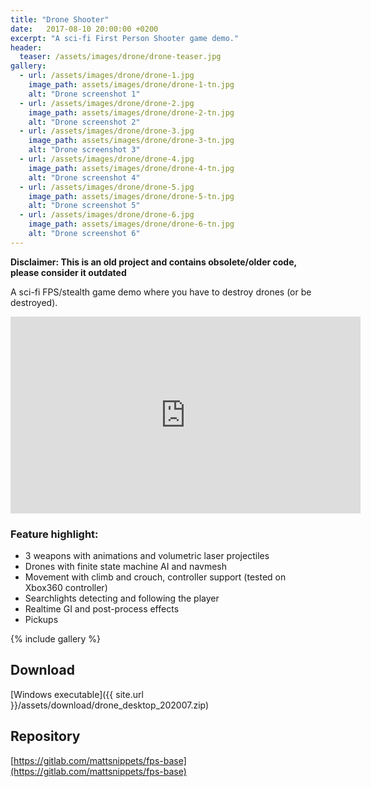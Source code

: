 ```yaml
---
title: "Drone Shooter"
date:   2017-08-10 20:00:00 +0200
excerpt: "A sci-fi First Person Shooter game demo."
header:
  teaser: /assets/images/drone/drone-teaser.jpg
gallery:
  - url: /assets/images/drone/drone-1.jpg
    image_path: assets/images/drone/drone-1-tn.jpg
    alt: "Drone screenshot 1"
  - url: /assets/images/drone/drone-2.jpg
    image_path: assets/images/drone/drone-2-tn.jpg
    alt: "Drone screenshot 2"
  - url: /assets/images/drone/drone-3.jpg
    image_path: assets/images/drone/drone-3-tn.jpg
    alt: "Drone screenshot 3"
  - url: /assets/images/drone/drone-4.jpg
    image_path: assets/images/drone/drone-4-tn.jpg
    alt: "Drone screenshot 4"
  - url: /assets/images/drone/drone-5.jpg
    image_path: assets/images/drone/drone-5-tn.jpg
    alt: "Drone screenshot 5"
  - url: /assets/images/drone/drone-6.jpg
    image_path: assets/images/drone/drone-6-tn.jpg
    alt: "Drone screenshot 6"
---
```


**Disclaimer: This is an old project and contains obsolete/older code, please consider it outdated**

A sci-fi FPS/stealth game demo where you have to destroy drones (or be destroyed).   

<iframe width="560" height="315" src="https://www.youtube-nocookie.com/embed/7jlped-vVbE?rel=0" frameborder="0" allow="autoplay; encrypted-media" allowfullscreen></iframe>

### Feature highlight:
- 3 weapons with animations and volumetric laser projectiles
- Drones with finite state machine AI and navmesh
- Movement with climb and crouch, controller support (tested on Xbox360 controller)
- Searchlights detecting and following the player
- Realtime GI and post-process effects
- Pickups

{% include gallery %}

## Download
[Windows executable]({{ site.url }}/assets/download/drone_desktop_202007.zip)  

## Repository
[https://gitlab.com/mattsnippets/fps-base](https://gitlab.com/mattsnippets/fps-base)  
